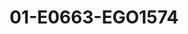 ---
title: 01-E0663-EGO1574
image: /v1543919832/viterbo/01-E0663-EGO1574.jpg
brand: ego
layout: vestito
---